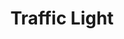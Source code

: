 ---
layout: #page
title: Traffic Light
description: "Microprocessors.<br> Automatic Traffic Light System (Assembly language)"
img: assets/img/traffic-light_cropped.gif
redirect: #https://github.com/xkhainguyen/traffic-light
importance: 4
category: class
---